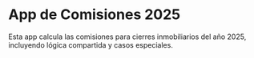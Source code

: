 # App de Comisiones 2025

Esta app calcula las comisiones para cierres inmobiliarios del año 2025, incluyendo lógica compartida y casos especiales.
